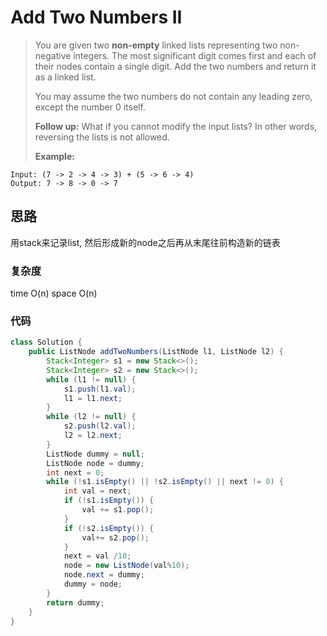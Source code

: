# Add Two Numbers II

> You are given two **non-empty** linked lists representing two non-negative integers. The most significant digit comes first and each of their nodes contain a single digit. Add the two numbers and return it as a linked list.
>
> You may assume the two numbers do not contain any leading zero, except the number 0 itself.
>
> **Follow up:**
> What if you cannot modify the input lists? In other words, reversing the lists is not allowed.
>
> **Example:**

```
Input: (7 -> 2 -> 4 -> 3) + (5 -> 6 -> 4)
Output: 7 -> 8 -> 0 -> 7
```

## 思路

用stack来记录list, 然后形成新的node之后再从末尾往前构造新的链表

### 复杂度

time O(n) space O(n)

### 代码

```Java
class Solution {
    public ListNode addTwoNumbers(ListNode l1, ListNode l2) {
        Stack<Integer> s1 = new Stack<>();
        Stack<Integer> s2 = new Stack<>();
        while (l1 != null) {
            s1.push(l1.val);
            l1 = l1.next;
        }
        while (l2 != null) {
            s2.push(l2.val);
            l2 = l2.next;
        }
        ListNode dummy = null;
        ListNode node = dummy;
        int next = 0;
        while (!s1.isEmpty() || !s2.isEmpty() || next != 0) {
            int val = next;
            if (!s1.isEmpty()) {
                val += s1.pop();
            }
            if (!s2.isEmpty()) {
                val+= s2.pop();
            }
            next = val /10;
            node = new ListNode(val%10);
            node.next = dummy;
            dummy = node;
        }
        return dummy;
    }
}
```

